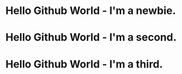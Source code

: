 # Hello Github World - I'm a newbie.
# Hello Github World - I'm a second.
# Hello Github World - I'm a third.
